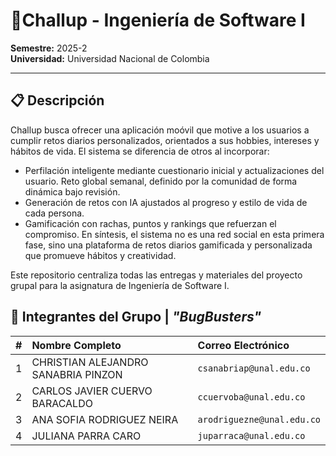 # 🚀Challup - Ingeniería de Software I

**Semestre:** 2025-2  
**Universidad:** Universidad Nacional de Colombia

---

## 📋 Descripción 

Challup busca ofrecer una aplicación moóvil que motive a los usuarios a cumplir retos diarios personalizados, orientados a sus hobbies, intereses y hábitos de vida. El sistema se diferencia de otros al incorporar:
- Perfilación inteligente mediante cuestionario inicial y actualizaciones del usuario. Reto global semanal, definido por la comunidad de forma dinámica bajo revisión.
- Generación de retos con IA ajustados al progreso y estilo de vida de cada persona.
- Gamificación con rachas, puntos y rankings que refuerzan el compromiso.
En síntesis, el sistema no es una red social en esta primera fase, sino una plataforma de retos diarios gamificada y personalizada que promueve hábitos y creatividad.

Este repositorio centraliza todas las entregas y materiales del proyecto grupal para la asignatura de Ingeniería de Software I.

## 👥 Integrantes del Grupo | *"BugBusters"*

| # | Nombre Completo | Correo Electrónico |
| :-- | :--- | :--- |
| 1 | CHRISTIAN ALEJANDRO SANABRIA PINZON | `csanabriap@unal.edu.co` |
| 2 | CARLOS JAVIER CUERVO BARACALDO | `ccuervoba@unal.edu.co` |
| 3 | ANA SOFIA RODRIGUEZ NEIRA | `arodriguezne@unal.edu.co` |
| 4 | JULIANA PARRA CARO | `juparraca@unal.edu.co` |
